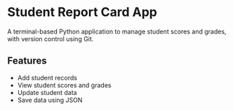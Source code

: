 # Student Report Card App

A terminal-based Python application to manage student scores and grades, with version control using Git.

## Features
- Add student records
- View student scores and grades
- Update student data
- Save data using JSON

